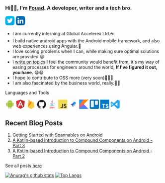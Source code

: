 ### Hi👋🏾, I'm <a href="https://portfolio-rho-two.vercel.app">Fouad</a>. A developer, writer and a tech bro.

<a href="https://twitter.com/olaolaore"><img src="https://github.com/OlaoreFouad/OlaoreFouad/blob/master/images/twitter.png" width="30" /></a>
<a href="https://www.linkedin.com/in/olaore-fouad-860b4b180"><img src="https://github.com/OlaoreFouad/OlaoreFouad/blob/master/images/linkedin.png" width="30" /></a>

- I am currently interning at Global Accelerex Ltd.☕
- I build native android apps with the Android mobile framework, and also web experiences using Angular.👤
- I love solving problems when I can, while making sure optimal solutions are provided.😉
- I <a href="https://medium.com/@olaolaore" target="_blank">write on topics</a> I feel the community would benefit from, it's my way of easing processes for engineers around the world, **If I've figured it out, you have.** 😁😁
- I hope to contribute to OSS more (very soon)🎉🎉🎉
- I am also fascinated by the business world, really.👴🏾

Languages and Tools

<code><img src="https://github.com/OlaoreFouad/OlaoreFouad/blob/master/images/android.png" width="30" /></code>
<code><img src="https://github.com/OlaoreFouad/OlaoreFouad/blob/master/images/angular.png" width="30" /></code>
<code><img src="https://github.com/OlaoreFouad/OlaoreFouad/blob/master/images/firebase.png" width="30" /></code>
<code><img src="https://github.com/OlaoreFouad/OlaoreFouad/blob/master/images/github.png" width="30" /></code>
<code><img src="https://github.com/OlaoreFouad/OlaoreFouad/blob/master/images/java.png" width="30" /></code>
<code><img src="https://github.com/OlaoreFouad/OlaoreFouad/blob/master/images/javascript.png" width="30" /></code>
<code><img src="https://github.com/OlaoreFouad/OlaoreFouad/blob/master/images/jira.png" width="30" /></code>
<code><img src="https://github.com/OlaoreFouad/OlaoreFouad/blob/master/images/kotlin.png" width="30" /></code>
<code><img src="https://github.com/OlaoreFouad/OlaoreFouad/blob/master/images/trello.png" width="30" /></code>
<code><img src="https://github.com/OlaoreFouad/OlaoreFouad/blob/master/images/typescript.png" width="30" /></code>
<code><img src="https://github.com/OlaoreFouad/OlaoreFouad/blob/master/images/visualstudio.svg" width="30" /></code>

## Recent Blog Posts
1. <a href="https://medium.com/@olaolaore/getting-started-with-spannables-on-android-46a051d484ec" target="_blank">Getting Started with Spannables on Android</a>
2. <a href="https://medium.com/android-dev-hacks/a-kotlin-based-introduction-to-compound-components-on-android-part-3-eeb7c9250392" target="_blank">A Kotlin-based Introduction to Compound Components on Android - Part 3</a>
3. <a href="https://medium.com/android-dev-hacks/a-kotlin-based-introduction-to-compound-components-on-android-part-2-f33d7179b5c8" target="_blank">A Kotlin-based Introduction to Compound Components on Android - Part 2</a>

See all posts <a href="https://medium.com/@olaolaore">here</a>

[![Anurag's github stats](https://github-readme-stats.vercel.app/api?username=OlaoreFouad&count_private=true)](https://github.com/anuraghazra/github-readme-stats)
[![Top Langs](https://github-readme-stats.vercel.app/api/top-langs/?username=OlaoreFouad&layout=compact)](https://github.com/anuraghazra/github-readme-stats)
